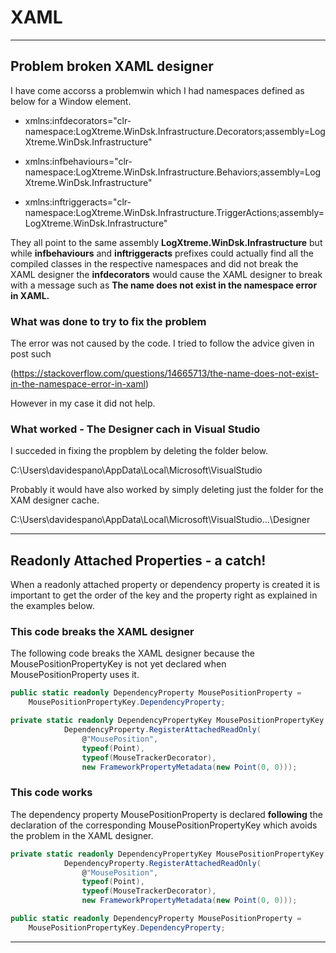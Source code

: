 # XAML

***

## Problem broken XAML designer

I have come accorss a problemwin which I had namespaces defined as below for a Window element.

- xmlns:infdecorators="clr-namespace:LogXtreme.WinDsk.Infrastructure.Decorators;assembly=LogXtreme.WinDsk.Infrastructure"

- xmlns:infbehaviours="clr-namespace:LogXtreme.WinDsk.Infrastructure.Behaviors;assembly=LogXtreme.WinDsk.Infrastructure"

- xmlns:inftriggeracts="clr-namespace:LogXtreme.WinDsk.Infrastructure.TriggerActions;assembly=LogXtreme.WinDsk.Infrastructure"

They all point to the same assembly **LogXtreme.WinDsk.Infrastructure** but while __infbehaviours__ and __inftriggeracts__ 
prefixes could actually find all the compiled classes in the respective namespaces and did not break the XAML designer
the __infdecorators__ would cause the XAML designer to break with a message such as __The name does not exist in the namespace error in XAML.__

### What was done to try to fix the problem

The error was not caused by the code. I tried to follow the advice given in post such 

(https://stackoverflow.com/questions/14665713/the-name-does-not-exist-in-the-namespace-error-in-xaml)  

However in my case it did not help.

### What worked - The Designer cach in Visual Studio

I succeded in fixing the propblem by deleting the folder below.

C:\Users\davidespano\AppData\Local\Microsoft\VisualStudio  

Probably it would have also worked by simply deleting just the folder for the XAM designer cache.

C:\Users\davidespano\AppData\Local\Microsoft\VisualStudio\...\Designer

***

## Readonly Attached Properties - a catch!

When a readonly attached property or dependency property is created it is important to get the 
order of the key and the property right as explained in the examples below.  

### This code breaks the XAML designer 

The following code breaks the XAML designer because the MousePositionPropertyKey is not yet
declared when MousePositionProperty uses it.

```cs
public static readonly DependencyProperty MousePositionProperty =
    MousePositionPropertyKey.DependencyProperty;

private static readonly DependencyPropertyKey MousePositionPropertyKey =
            DependencyProperty.RegisterAttachedReadOnly(
                @"MousePosition",
                typeof(Point),
                typeof(MouseTrackerDecorator),
                new FrameworkPropertyMetadata(new Point(0, 0)));
```

### This code works

The dependency property MousePositionProperty is declared __following__ the declaration of the
corresponding MousePositionPropertyKey which avoids the problem in the XAML designer.

```cs
private static readonly DependencyPropertyKey MousePositionPropertyKey =
            DependencyProperty.RegisterAttachedReadOnly(
                @"MousePosition",
                typeof(Point),
                typeof(MouseTrackerDecorator),
                new FrameworkPropertyMetadata(new Point(0, 0)));

public static readonly DependencyProperty MousePositionProperty =
    MousePositionPropertyKey.DependencyProperty;
```

***